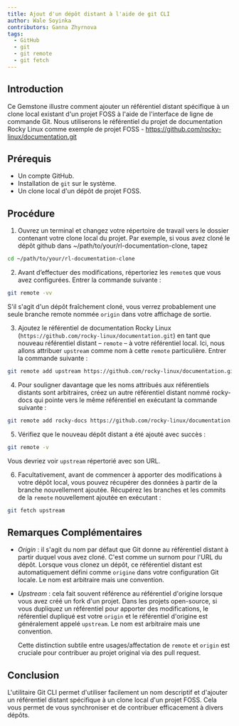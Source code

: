 ```yaml
---
title: Ajout d'un dépôt distant à l'aide de git CLI
author: Wale Soyinka
contributors: Ganna Zhyrnova
tags:
  - GitHub
  - git
  - git remote
  - git fetch
---
```


## Introduction

Ce Gemstone illustre comment ajouter un référentiel distant spécifique à un clone local existant d'un projet FOSS à l'aide de l'interface de ligne de commande Git.
Nous utiliserons le référentiel du projet de documentation Rocky Linux comme exemple de projet FOSS - <https://github.com/rocky-linux/documentation.git>

## Prérequis

- Un compte GitHub.
- Installation de `git` sur le système.
- Un clone local d'un dépôt de projet FOSS.

## Procédure

1. Ouvrez un terminal et changez votre répertoire de travail vers le dossier contenant votre clone local du projet.
  Par exemple, si vous avez cloné le dépôt github dans ~/path/to/your/rl-documentation-clone, tapez

  ```bash
  cd ~/path/to/your/rl-documentation-clone
  ```

2. Avant d’effectuer des modifications, répertoriez les `remote`s que vous avez configurées. Entrer la commande suivante :

  ```bash
  git remote -vv
  ```

  S'il s'agit d'un dépôt fraîchement cloné, vous verrez probablement une seule branche remote nommée `origin` dans votre affichage de sortie.

3. Ajoutez le référentiel de documentation Rocky Linux (`https://github.com/rocky-linux/documentation.git`) en tant que nouveau référentiel distant – `remote` – à votre référentiel local. Ici, nous allons attribuer `upstream` comme nom à cette `remote` particulière. Entrer la commande suivante :

  ```bash
  git remote add upstream https://github.com/rocky-linux/documentation.git
  ```

4. Pour souligner davantage que les noms attribués aux référentiels distants sont arbitraires, créez un autre référentiel distant nommé rocky-docs qui pointe vers le même référentiel en exécutant la commande suivante :

  ```bash
  git remote add rocky-docs https://github.com/rocky-linux/documentation.git
  ```

5. Vérifiez que le nouveau dépôt distant a été ajouté avec succès :

  ```bash
  git remote -v
  ```

  Vous devriez voir `upstream` répertorié avec son URL.

6. Facultativement, avant de commencer à apporter des modifications à votre dépôt local, vous pouvez récupérer des données à partir de la branche nouvellement ajoutée.
  Récupérez les branches et les commits de la `remote` nouvellement ajoutée en exécutant :

  ```bash
  git fetch upstream
  ```

## Remarques Complémentaires

- _Origin_ : il s'agit du nom par défaut que Git donne au référentiel distant à partir duquel vous avez cloné. C'est comme un surnom pour l'URL du dépôt. Lorsque vous clonez un dépôt, ce référentiel distant est automatiquement défini comme `origine` dans votre configuration Git locale. Le nom est arbitraire mais une convention.

- _Upstream_ : cela fait souvent référence au référentiel d'origine lorsque vous avez créé un fork d'un projet.
  Dans les projets open-source, si vous dupliquez un référentiel pour apporter des modifications, le référentiel dupliqué est votre `origin` et le référentiel d'origine est généralement appelé `upstream`. Le nom est arbitraire mais une convention.

  Cette distinction subtile entre usages/affectation de `remote` et `origin` est cruciale pour contribuer au projet original via des pull request.

## Conclusion

L'utilitaire Git CLI permet d'utiliser facilement un nom descriptif et d'ajouter un référentiel distant spécifique à un clone local d'un projet FOSS. Cela vous permet de vous synchroniser et de contribuer efficacement à divers dépôts.
